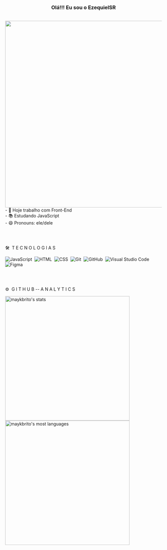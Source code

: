 <h3 align="center";> Olá!!! Eu sou o EzequielSR </h3>
<br>
<img align="right" height="600em" src="https://raw.githubusercontent.com/gist/EzequielSR/7f090b6c28413ebde5f2b10b3421a224/raw/1c1df020bd619a4364b20fec56a6153c64f5aadc/githubcard.svg">
<br>
<br>
- 🔭 Hoje trabalho com Front-End
<br>
- 📚 Estudando JavaScript
<br>
- 😄 Pronouns: ele/dele
  
  <br><br>
  
 🛠 &nbsp;T E C N O L O G I A S

![JavaScript](https://img.shields.io/badge/-JavaScript-05122A?style=flat&logo=javascript)&nbsp;
![HTML](https://img.shields.io/badge/-HTML-05122A?style=flat&logo=HTML5)&nbsp;
![CSS](https://img.shields.io/badge/-CSS-05122A?style=flat&logo=CSS3&logoColor=1572B6)&nbsp;
![Git](https://img.shields.io/badge/-Git-05122A?style=flat&logo=git)&nbsp;
![GitHub](https://img.shields.io/badge/-GitHub-05122A?style=flat&logo=github)&nbsp;
![Visual Studio Code](https://img.shields.io/badge/-Visual%20Studio%20Code-05122A?style=flat&logo=visual-studio-code&logoColor=007ACC)&nbsp;
![Figma](https://img.shields.io/badge/-Figma-05122A?style=flat&logo=figma)&nbsp;


<br><br>

⚙️ &nbsp;G I T H U B -- A N A L Y T I C S

<p align="left">
<img width="400em" src="https://github-readme-stats.vercel.app/api?username=EzequielSR&show_icons=true&theme=gotham" alt="maykbrito's stats"/>
<img width="400em" src="https://github-readme-stats.vercel.app/api/top-langs/?username=EzequielSR&layout=compact&theme=gotham" alt="maykbrito's most languages"/>
  
</p>

<br><br>
